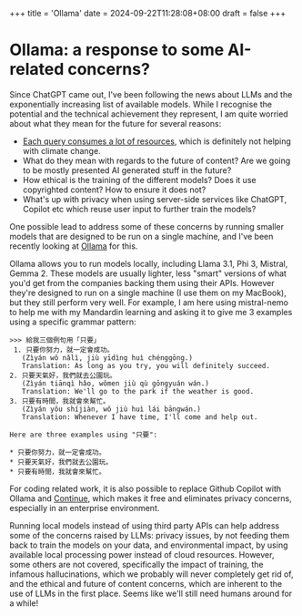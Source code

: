 +++
title = 'Ollama'
date = 2024-09-22T11:28:08+08:00
draft = false
+++

# Ollama: a response to some AI-related concerns?

Since ChatGPT came out, I've been following the news about LLMs and the exponentially increasing list of available models. While I recognise the potential and the technical achievement they represent, I am quite worried about what they mean for the future for several reasons:
- [Each query consumes a lot of resources](https://www.washingtonpost.com/technology/2024/09/18/energy-ai-use-electricity-water-data-centers/), which is definitely not helping with climate change.
- What do they mean with regards to the future of content? Are we going to be mostly presented AI generated stuff in the future?
- How ethical is the training of the different models? Does it use copyrighted content? How to ensure it does not?
- What's up with privacy when using server-side services like ChatGPT, Copilot etc which reuse user input to further train the models?

One possible lead to address some of these concerns by running smaller models that are designed to be run on a single machine, and I've been recently looking at [Ollama](https://ollama.com/) for this.

Ollama allows you to run models locally, including Llama 3.1, Phi 3, Mistral, Gemma 2. These models are usually lighter, less "smart" versions of what you'd get from the companies backing them using their APIs. However they're designed to run on a single machine (I use them on my MacBook), but they still perform very well. For example, I am here using mistral-nemo to help me with my Mandardin learning and asking it to give me 3 examples using a specific grammar pattern:

```
>>> 給我三個例句用「只要」
 1. 只要你努力，就一定會成功。
   (Zìyán wǒ nǎlì, jiù yīdìng huì chénggōng.)
   Translation: As long as you try, you will definitely succeed.
2. 只要天氣好，我們就去公園玩。
   (Zìyán tiānqì hǎo, wǒmen jiù qù gōngyuán wán.)
   Translation: We'll go to the park if the weather is good.
3. 只要有時間，我就會來幫忙。
   (Zìyán yǒu shíjiàn, wǒ jiù huì lái bāngwán.)
   Translation: Whenever I have time, I'll come and help out.

Here are three examples using "只要":

* 只要你努力，就一定會成功。
* 只要天氣好，我們就去公園玩。
* 只要有時間，我就會來幫忙。
```

For coding related work, it is also possible to replace Github Copilot with Ollama and [Continue](https://www.continue.dev/), which makes it free and eliminates privacy concerns, especially in an enterprise environment.

Running local models instead of using third party APIs can help address some of the concerns raised by LLMs: privacy issues, by not feeding them back to train the models on your data, and environmental impact, by using available local processing power instead of cloud resources. However, some others are not covered, specifically the impact of training, the infamous hallucinations, which we probably will never completely get rid of, and the ethical and future of content concerns, which are inherent to the use of LLMs in the first place. Seems like we'll still need humans around for a while!